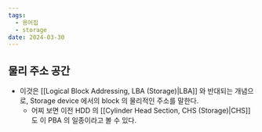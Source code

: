 ```yaml
---
tags:
  - 용어집
  - storage
date: 2024-03-30
---
```

## 물리 주소 공간

- 이것은 [[Logical Block Addressing, LBA (Storage)|LBA]] 와 반대되는 개념으로, Storage device 에서의 block 의 물리적인 주소를 말한다.
	- 어찌 보면 이전 HDD 의 [[Cylinder Head Section, CHS (Storage)|CHS]] 도 이 PBA 의 일종이라고 볼 수 있다.